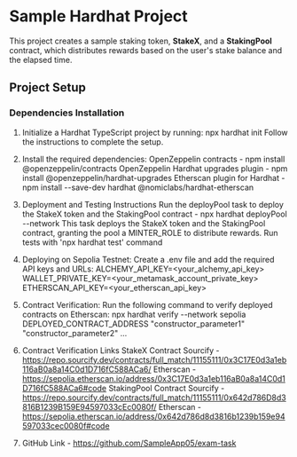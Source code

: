 # Sample Hardhat Project

This project creates a sample staking token, **StakeX**, and a **StakingPool** contract, which distributes rewards based on the user's stake balance and the elapsed time.

## Project Setup

### Dependencies Installation

1. Initialize a Hardhat TypeScript project by running:
   npx hardhat init
   Follow the instructions to complete the setup.

2. Install the required dependencies:
   OpenZeppelin contracts - npm install @openzeppelin/contracts
   OpenZeppelin Hardhat upgrades plugin - npm install @openzeppelin/hardhat-upgrades
   Etherscan plugin for Hardhat - npm install --save-dev hardhat @nomiclabs/hardhat-etherscan

3. Deployment and Testing Instructions
   Run the deployPool task to deploy the StakeX token and the StakingPool contract - npx hardhat deployPool --network <selectedNetwork>
   This task deploys the StakeX token and the StakingPool contract, granting the pool a MINTER_ROLE to distribute rewards.
   Run tests with 'npx hardhat test' command

4. Deploying on Sepolia Testnet:
   Create a .env file and add the required API keys and URLs:
   ALCHEMY_API_KEY=<your_alchemy_api_key>
   WALLET_PRIVATE_KEY=<your_metamask_account_private_key>
   ETHERSCAN_API_KEY=<your_etherscan_api_key>

5. Contract Verification:
   Run the following command to verify deployed contracts on Etherscan:
   npx hardhat verify --network sepolia DEPLOYED_CONTRACT_ADDRESS "constructor_parameter1" "constructor_parameter2" ...

6. Contract Verification Links
   StakeX Contract
   Sourcify - https://repo.sourcify.dev/contracts/full_match/11155111/0x3C17E0d3a1eb116aB0a8a14C0d1D716fC588ACa6/
   Etherscan - https://sepolia.etherscan.io/address/0x3C17E0d3a1eb116aB0a8a14C0d1D716fC588ACa6#code
   StakingPool Contract
   Sourcify - https://repo.sourcify.dev/contracts/full_match/11155111/0x642d786D8d3816B1239B159E94597033cEc0080f/
   Etherscan - https://sepolia.etherscan.io/address/0x642d786d8d3816b1239b159e94597033cec0080f#code

7. GitHub Link - https://github.com/SampleApp05/exam-task
